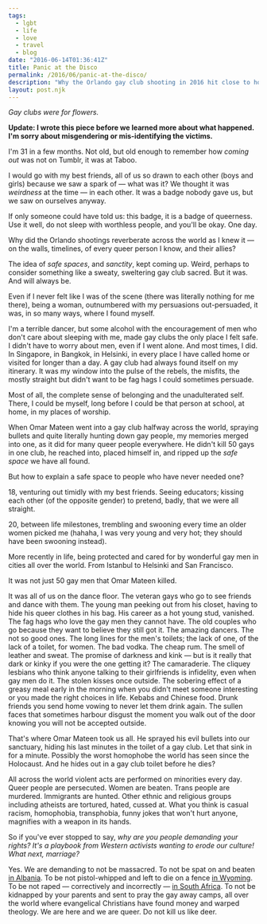 ```yaml
---
tags:
  - lgbt
  - life
  - love
  - travel
  - blog
date: "2016-06-14T01:36:41Z"
title: Panic at the Disco
permalink: /2016/06/panic-at-the-disco/
description: "Why the Orlando gay club shooting in 2016 hit close to home for every queer person around the world. It certainly did for me."
layout: post.njk
---
```


*Gay clubs were for flowers.*

**Update: I wrote this piece before we learned more about what happened. I'm sorry about misgendering or mis-identifying the victims.**

I'm 31 in a few months. Not old, but old enough to remember how _coming out_ was not on Tumblr, it was at Taboo.

I would go with my best friends, all of us so drawn to each other (boys and girls) because we saw a spark of — what was it? We thought it was *weirdness* at the time — in each other. It was a badge nobody gave us, but we saw on ourselves anyway.

If only someone could have told us: this badge, it is a badge of queerness. Use it well, do not sleep with worthless people, and you'll be okay. One day.

Why did the Orlando shootings reverberate across the world as I knew it — on the walls, timelines, of every queer person I know, and their allies?

The idea of _safe spaces_, and _sanctity_, kept coming up. Weird, perhaps to consider something like a sweaty, sweltering gay club sacred. But it was. And will always be.

Even if I never felt like I was of the scene (there was literally nothing for me there), being a woman, outnumbered with my persuasions out-persuaded, it was, in so many ways, where I found myself.

I'm a terrible dancer, but some alcohol with the encouragement of men who don't care about sleeping with me, made gay clubs the only place I felt safe. I didn't have to worry about men, even if I went alone. And most times, I did. In Singapore, in Bangkok, in Helsinki, in every place I have called home or visited for longer than a day. A gay club had always found itself on my itinerary. It was my window into the pulse of the rebels, the misfits, the mostly straight but didn't want to be fag hags I could sometimes persuade.

Most of all, the complete sense of belonging and the unadulterated self. There, I could be myself, long before I could be that person at school, at home, in my places of worship.

When Omar Mateen went into a gay club halfway across the world, spraying bullets and quite literally hunting down gay people, my memories merged into one, as it did for many queer people everywhere. He didn't kill 50 gays in one club, he reached into, placed himself in, and ripped up the _safe space_ we have all found.

But how to explain a safe space to people who have never needed one?

18, venturing out timidly with my best friends. Seeing educators; kissing each other (of the opposite gender) to pretend, badly, that we were all straight.

20, between life milestones, trembling and swooning every time an older women picked me (hahaha, I was very young and very hot; they should have been swooning instead).

More recently in life, being protected and cared for by wonderful gay men in cities all over the world. From Istanbul to Helsinki and San Francisco.

It was not just 50 gay men that Omar Mateen killed.

It was all of us on the dance floor. The veteran gays who go to see friends and dance with them. The young man peeking out from his closet, having to hide his queer clothes in his bag. His career as a hot young stud, vanished. The fag hags who love the gay men they cannot have. The old couples who go because they want to believe they still got it. The amazing dancers. The not so good ones. The long lines for the men's toilets; the lack of one, of the lack of a toilet, for women. The bad vodka. The cheap rum. The smell of leather and sweat. The promise of darkness and kink — but is it really that dark or kinky if you were the one getting it? The camaraderie. The cliquey lesbians who think anyone talking to their girlfriends is infidelity, even when gay men do it. The stolen kisses once outside. The sobering effect of a greasy meal early in the morning when you didn't meet someone interesting or you made the right choices in life. Kebabs and Chinese food. Drunk friends you send home vowing to never let them drink again. The sullen faces that sometimes harbour disgust the moment you walk out of the door knowing you will not be accepted outside.

That's where Omar Mateen took us all. He sprayed his evil bullets into our sanctuary, hiding his last minutes in the toilet of a gay club. Let that sink in for a minute. Possibly the worst homophobe the world has seen since the Holocaust. And he hides out in a gay club toilet before he dies?

All across the world violent acts are performed on minorities every day. Queer people are persecuted. Women are beaten. Trans people are murdered. Immigrants are hunted. Other ethnic and religious groups including atheists are tortured, hated, cussed at. What you think is casual racism, homophobia, transphobia, funny jokes that won't hurt anyone, magnifies with a weapon in its hands.

So if you've ever stopped to say, _why are you people demanding your rights? It's a playbook from Western activists wanting to erode our culture! What next, marriage?_ 

Yes. We are demanding to not be massacred. To not be spat on and beaten [in Albania](http://m.youtube.com/watch?v=kbdNh6p8RKo). To be not pistol-whipped and left to die on a fence [in Wyoming](http://www.denverpost.com/2009/10/01/murderer-matt-shepard-needed-killing/). To be not raped — correctively and incorrectly — [in South Africa](http://www.independent.co.uk/news/world/africa/crisis-in-south-africa-the-shocking-practice-of-corrective-rape-aimed-at-curing-lesbians-9033224.html). To not be kidnapped by your parents and sent to pray the gay away camps, all over the world where evangelical Christians have found money and warped theology. We are here and we are queer. Do not kill us like deer.
